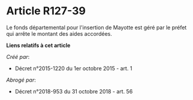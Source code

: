 # Article R127-39

Le fonds départemental pour l'insertion de Mayotte est géré par le préfet qui arrête le montant des aides accordées.

**Liens relatifs à cet article**

_Créé par_:

  - Décret n°2015-1220 du 1er octobre 2015 - art. 1

_Abrogé par_:

  - Décret n°2018-953 du 31 octobre 2018 - art. 56
